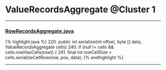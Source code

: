 # ValueRecordsAggregate @Cluster 1

***

### [RowRecordsAggregate.java](https://searchcode.com/codesearch/view/15642594/)
{% highlight java %}
220. public int serialize(int offset, byte [] data, ValueRecordsAggregate cells)
240.         if (null != cells && cells.rowHasCells(row)) {
241.           final int rowCellSize = cells.serializeCellRow(row, pos, data);
{% endhighlight %}

***

